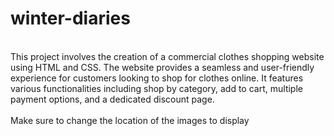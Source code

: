 # winter-diaries
<br>
This project involves the creation of a commercial clothes shopping website using HTML and CSS. The website provides a seamless and user-friendly experience for customers looking to shop for clothes online. It features various functionalities including shop by category, add to cart, multiple payment options, and a dedicated discount page.
<br> <br>
Make sure to change the location of the images to display
